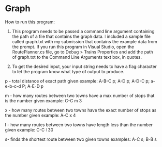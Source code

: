 Graph
=====
How to run this program:

1. This program needs to be passed a command line argument containing the path of
a file that contains the graph data. I included a sample file called graph.txt with
my submission that contains the example data from the prompt. If you run this
program in Visual Studio, open the RoutePlanner.cs file, go to Debug > Trains Properties
and add the path of graph.txt to the Command Line Arguments text box, in quotes.

2. To get the desired input, your input string needs to have a flag character to
let the program know what type of output to produce.

p - total distance of exact path given
example: A-B-C p; A-D p; A-D-C p; a-e-b-c-d P; A-E-D p

m - how many routes between two towns have a max number of stops that is the number given
example: C-C m 3

x - how many routes between two towns have the exact number of stops as the number given
example: A-C x 4

l - how many routes between two towns have length less than the number given
example: C-C l 30

s- finds the shortest route between two given towns
examples: A-C s; B-B s 



